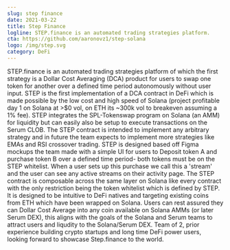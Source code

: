 ```yaml
---
slug: step finance
date: 2021-03-22
title: Step Finance
logline: STEP.finance is an automated trading strategies platform.
cta: https://github.com/aaronovz1/step-solana
logo: /img/step.svg
category: DeFi
---
```


STEP.finance is an automated trading strategies platform of which the first strategy is a Dollar Cost Averaging (DCA) product for users to swap one token for another over a defined time period autonomously without user input. STEP is the first implementation of a DCA contract in DeFi which is made possible by the low cost and high speed of Solana (project profitable day 1 on Solana at >$0 vol, on ETH its ~300k vol to breakeven assuming a 1% fee). STEP integrates the SPL-Tokenswap program on Solana (an AMM) for liquidity but can easily also be setup to execute transactions on the Serum CLOB. The STEP contract is intended to implement any arbitrary strategy and in future the team expects to implement more strategies like EMAs and RSI crossover trading. STEP is designed based off Figma mockups the team made with a simple UI for users to Deposit token A and purchase token B over a defined time period- both tokens must be on the STEP whitelist. When a user sets up this purchase we call this a 'stream' and the user can see any active streams on their activity page. The STEP contract is composable across the same layer on Solana like every contract with the only restriction being the token whitelist which is defined by STEP. It is designed to be intuitive to DeFi natives and targeting existing coins from ETH which have been wrapped on Solana. Users can rest assured they can Dollar Cost Average into any coin available on Solana AMMs (or later Serum DEX), this aligns with the goals of the Solana and Serum teams to attract users and liqudity to the Solana/Serum DEX. Team of 2, prior experience building crypto startups and long time DeFi power users, looking forward to showcase Step.finance to the world.
